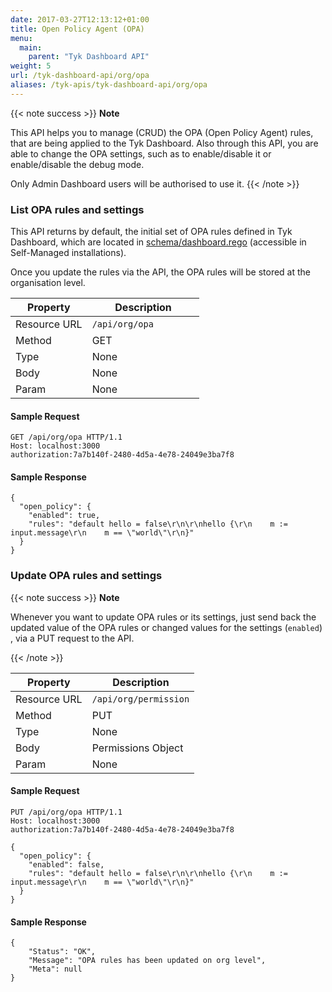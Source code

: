 ```yaml
---
date: 2017-03-27T12:13:12+01:00
title: Open Policy Agent (OPA)
menu:
  main:
    parent: "Tyk Dashboard API"
weight: 5 
url: /tyk-dashboard-api/org/opa
aliases: /tyk-apis/tyk-dashboard-api/org/opa
---
```

{{< note success >}}
**Note**  

This API helps you to manage (CRUD) the OPA (Open Policy Agent) rules, that are being applied to the Tyk Dashboard. Also through this API,
you are able to change the OPA settings, such as to enable/disable it or enable/disable the debug mode.

Only Admin Dashboard users will be authorised to use it.
{{< /note >}}


### List OPA rules and settings

This API returns by default, the initial set of OPA rules defined in Tyk Dashboard, which are located in [schema/dashboard.rego](/docs/tyk-dashboard/opa-rules/) (accessible in Self-Managed installations).

Once you update the rules via the API, the OPA rules will be stored at the organisation level.

| **Property** | **Description**       |
| ------------ | --------------------- |
| Resource URL | `/api/org/opa        `|
| Method       | GET                   |
| Type         | None                  |
| Body         | None                  |
| Param        | None                  |

#### Sample Request

```{.copyWrapper}
GET /api/org/opa HTTP/1.1
Host: localhost:3000
authorization:7a7b140f-2480-4d5a-4e78-24049e3ba7f8
```

#### Sample Response

```
{
  "open_policy": {
    "enabled": true,
    "rules": "default hello = false\r\n\r\nhello {\r\n    m := input.message\r\n    m == \"world\"\r\n}"
  }
}
```
### Update OPA rules and settings

{{< note success >}}
**Note**  

Whenever you want to update OPA rules or its settings, just send back the updated value of the OPA rules or changed values for the settings (`enabled`) , via a PUT request to the API.

{{< /note >}}


| **Property** | **Description**          |
| ------------ | ------------------------ |
| Resource URL | `/api/org/permission`    |
| Method       | PUT                      |
| Type         | None                     |
| Body         | Permissions Object       |
| Param        | None                     |

#### Sample Request

```{.copyWrapper}
PUT /api/org/opa HTTP/1.1
Host: localhost:3000
authorization:7a7b140f-2480-4d5a-4e78-24049e3ba7f8
```

```
{
  "open_policy": {
    "enabled": false,
    "rules": "default hello = false\r\n\r\nhello {\r\n    m := input.message\r\n    m == \"world\"\r\n}"
  }
}
```

#### Sample Response

```
{
    "Status": "OK",
    "Message": "OPA rules has been updated on org level",
    "Meta": null
}
```

